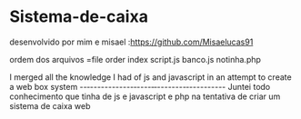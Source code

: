 # Sistema-de-caixa
desenvolvido por mim e misael :https://github.com/Misaelucas91

 ordem dos arquivos =file order
 index
 script.js
 banco.js
 notinha.php
 
 I merged all the knowledge I had of js and javascript in an attempt to create a web box system
 --‐------------‐----‐‐--------‐----------
 Juntei todo conhecimento que tinha de js e javascript e php na tentativa de criar um sistema de caixa web 
